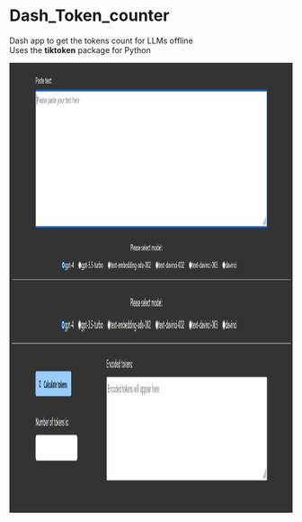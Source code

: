 # Dash_Token_counter
Dash app to get the tokens count for LLMs offline\
Uses the **tiktoken** package for Python

<img src="assets/dash_app_view-1.png" align="center" width=100% height=400 alt="" />
<img src="assets/dash_app_view-2.png" align="center" width=100% height=400 alt="" />
